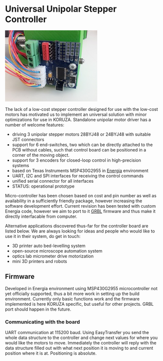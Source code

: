 # Universal Unipolar Stepper Controller

![board](https://raw.githubusercontent.com/IRNAS/UniversalUnipolarStepperController/master/StepperDriverV2.jpg)

The lack of a low-cost stepper controller designed for use with the low-cost motors has motivated us to implement an universal solution with minor optimizations for use in KORUZA. Standalone unipolar motor driver has a number of welcome features:

 * driving 3 unipolar stepper motors 28BYJ48 or 24BYJ48 with suitable JST connectors
 * support for 6 end-switches, two which can be directly attached to the PCB without cables, such that control board can be positioned in a corner of the moving object.
 * support for 3 encoders for closed-loop control in high-precision systems
 * based on Texas Instruments MSP430G2955 in [Energia](http://energia.nu) environment
 * UART, I2C and SPI interfaces for receiving the control commands
 * unified serial connector for all interfaces
 * STATUS: operational prototype
 
Micro-controller has been chosen based on cost and pin number as well as availability in a sufficiently friendly package, however increasing the software development effort. Current revision has been tested with custom Energia code, however we aim to port to it [GRBL](https://github.com/grbl/grbl) firmware and thus make it directly interfacable from computer.

Alternative applications discovered thus-far for the controller board are listed below. We are always looking for ideas and people who would like to use it in their system, do get in touch:

 * 3D printer auto bed-levelling system
 * open-source microscope automation system
 * optics lab micrometer drive motorization
 * mini 3D printers and robots
 
## Firmware

Developed in Energia environment using MSP430G2955 microcontroller not yet officially supported, thus a bit more work in setting up the build environment. Currently only basic functions work and the firmware implemented is here KORUZA specific, but useful for other projects. GRBL port should happen in the future.

### Communicating with the board

UART communication at 115200 baud. Using EasyTransfer you send the whole data structure to the controller and change next values for where you would like the motors to move. Immediately the controller will reply with the data structure filled out with what next position it is moving to and current position where it is at. Positioning is absolute.